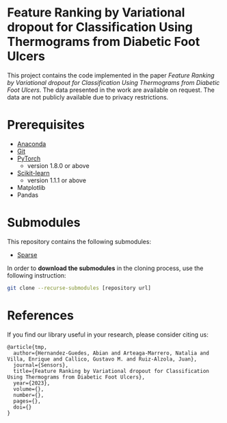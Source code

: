 # Feature Ranking by Variational dropout for Classification Using Thermograms from Diabetic Foot Ulcers

This project contains the code implemented in the paper *Feature Ranking by Variational dropout for Classification Using Thermograms from Diabetic Foot Ulcers*. The data presented in the work are available on request. The data are not publicly available due to privacy restrictions.

# Prerequisites
* [Anaconda](https://www.anaconda.com/distribution/)
* [Git](https://git-scm.com/)
* [PyTorch](https://anaconda.org/pytorch/pytorch) 
    * version 1.8.0 or above
* [Scikit-learn](https://anaconda.org/anaconda/scikit-learn)
    * version 1.1.1 or above
* Matplotlib
* Pandas

# Submodules
This repository contains the following submodules:

* [Sparse](https://github.com/SolidusAbi/Sparse)

In order to **download the submodules** in the cloning process, use the following instruction:
``` Bash
git clone --recurse-submodules [repository url]
```

# References

If you find our library useful in your research, please consider citing us:
```
@article{tmp,
  author={Hernandez-Guedes, Abian and Arteaga-Marrero, Natalia and Villa, Enrique and Callico, Gustavo M. and Ruiz-Alzola, Juan},
  journal={Sensors}, 
  title={Feature Ranking by Variational dropout for Classification Using Thermograms from Diabetic Foot Ulcers}, 
  year={2023},
  volume={},
  number={},
  pages={},
  doi={}
}
```